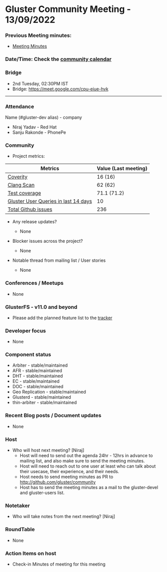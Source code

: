# Gluster Community Meeting -  13/09/2022


### Previous Meeting minutes:

- [Meeting Minutes](https://github.com/gluster/community/tree/master/meetings)

### Date/Time: Check the [community calendar](https://calendar.google.com/event?action=TEMPLATE&tmeid=MDQ0YmRydTllMXYzdWFoMmpsbjdqNXJlYmNfMjAyMDEwMjdUMDkwMDAwWiBzYWptb2hhbUByZWRoYXQuY29t&tmsrc=sajmoham%40redhat.com&scp=ALL)

### Bridge
  - 2nd Tuesday, 02:30PM IST
  - Bridge: https://meet.google.com/cpu-eiue-hvk


-------

### Attendance
Name (#gluster-dev alias) - company

* Niraj Yadav - Red Hat
* Sanju Rakonde - PhonePe

### Community

* Project metrics:

|    Metrics                |   Value (Last meeting)  |
| ------------------------- | -------- |
|[Coverity](https://scan.coverity.com/projects/gluster-glusterfs)  | 16 (16)  |
|[Clang Scan](https://build.gluster.org/job/clang-scan/lastBuild/) |   62 (62)  |
|[Test coverage](https://build.gluster.org/job/line-coverage/lastCompletedBuild/Line_20Coverage_20Report/)|    71.1 (71.2) |
|[Gluster User Queries in last 14 days](https://lists.gluster.org/pipermail/gluster-users/2022-September/thread.html)        |     10     |
|[Total Github issues](https://github.com/gluster/glusterfs/issues)       |    236   |


* Any release updates?
    * None

* Blocker issues across the project?
    * None


* Notable thread from mailing list / User stories
    * None


### Conferences / Meetups

*  None


### GlusterFS - v11.0 and beyond
*   Please add the planned feature list to the [tracker](https://github.com/gluster/glusterfs/issues/3023)

### Developer focus

* None



### Component status
* Arbiter - stable/maintained
* AFR - stable/maintained
* DHT - stable/maintained
* EC - stable/maintained
* DOC - stable/maintained
* Geo Replication - stable/maintained
* Glusterd - stable/maintained
* thin-arbiter - stable/maintained


### Recent Blog posts / Document updates

* None


### Host

* Who will host next meeting? [Niraj]
  - Host will need to send out the agenda 24hr - 12hrs in advance to mailing list, and also make sure to send the meeting minutes.
  - Host will need to reach out to one user at least who can talk about their usecase, their experience, and their needs.
  - Host needs to send meeting minutes as PR to http://github.com/gluster/community
  - Host has to send the meeting minutes as a mail to the gluster-devel and gluster-users list.


### Notetaker

* Who will take notes from the next meeting? [Niraj]


### RoundTable

* None 

### Action Items on host
* Check-in Minutes of meeting for this meeting
